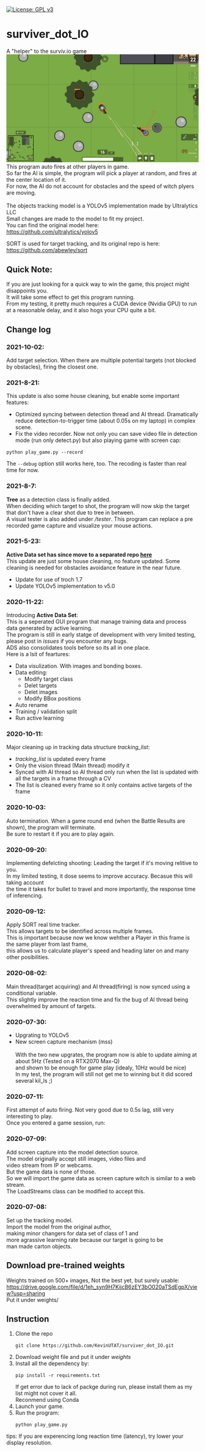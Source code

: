 [![License: GPL v3](https://img.shields.io/badge/License-GPLv3-blue.svg)](https://www.gnu.org/licenses/gpl-3.0)
# surviver_dot_IO
A "helper" to the surviv.io game \
![alt text](https://github.com/KevinUTAT/surviver_dot_IO/blob/master/Annotation%202020-09-20%20133655.png?raw=true)
This program auto fires at other players in game. \
So far the AI is simple, the program will pick a player at random, and fires at the center location of it. \
For now, the AI do not account for obstacles and the speed of witch plyers are moving. \
\
The objects tracking model is a YOLOv5 implementation made by Ultralytics LLC \
Small changes are made to the model to fit my project.\
You can find the original model here: \
https://github.com/ultralytics/yolov5

SORT is used for target tracking, and its original repo is here: \
https://github.com/abewley/sort

## Quick Note:
If you are just looking for a quick way to win the game, this project might disappoints you. \
It will take some effect to get this program running. \
From my testing, it pretty much requires a CUDA device (Nvidia GPU) to run at a reasonable delay, and it also hogs your CPU quite a bit.
## Change log
### 2021-10-02:
Add target selection. When there are multiple potential targets (not blocked by obstacles), firing the closest one.
### 2021-8-21:
This update is also some house cleaning, but enable some important features:
- Optimized syncing between detection thread and AI thread. Dramatically reduce detection-to-trigger time (about 0.05s on my laptop) in complex scene.
- Fix the video recorder. Now not only you can save video file in detection mode (run only detect.py) but also playing game with screen cap:
```
python play_game.py --record
```
  The ```--debug``` option still works here, too. The recoding is faster than real time for now.

### 2021-8-7:
**Tree** as a detection class is finally added. \
When deciding which target to shot, the program will now skip the target that don't have a clear shot due to tree in between. \
A visual tester is also added under */tester*. This program can replace a pre recorded game capture and visualize your mouse actions.
### 2021-5-23:
**Active Data set has since move to a separated repo [here](https://github.com/KevinUTAT/active_data_set)** \
This update are just some house cleaning, no feature updated. Some cleaning is needed for obstacles avoidance feature in the near future.
- Update for use of troch 1.7
- Update YOLOv5 implementation to v5.0
### 2020-11-22:
Introducing **Active Data Set**: \
This is a seperated GUI program that manage training data and process data generated by active learning. \
The program is still in early statge of development with very limited testing, please post in *issues* if you encounter any bugs. \
ADS also consolidates tools before so its all in one place. \
Here is a lsit of feartures:
 - Data visulization. With images and bonding boxes.
 - Data editing:
   - Modify target class
   - Delet targets
   - Delet images
   - Modify BBox positions
 - Auto rename
 - Training / validation split
 - Run active learning
### 2020-10-11:
Major cleaning up in tracking data structure *tracking_list*:
- *tracking_list* is updated every frame
- Only the vision thread (Main thread) modify it
- Synced with AI thread so AI thread only run when the list is updated with all the targets in a frame through a CV
- The list is cleaned every frame so it only contains active targets of the frame
### 2020-10-03:
Auto termination. When a game round end (when the Battle Results are shown), the program will terminate. \
Be sure to restart it if you are to play again.
### 2020-09-20:
Implementing defelcting shooting: Leading the target if it's moving relitive to you. \
In my limited testing, it dose seems to improve accuracy. Becasue this will taking account \
the time it takes for bullet to travel and more importantly, the response time of inferencing.
### 2020-09-12:
Apply SORT real time tracker. \
This allows targets to be identified across multiple frames. \
This is important because now we know wehther a Player in this frame is the same player from last frame, \
this allows us to calculate player's speed and heading later on and many other posibilities.
### 2020-08-02:
Main thread(target acquiring) and AI thread(firing) is now synced using a conditional variable. \
This slightly improve the reaction time and fix the bug of AI thread being overwhelmed by amount of targets.
### 2020-07-30:
- Upgrating to YOLOv5
- New screen capture mechanism (mss) \
\
With the two new upgrates, the program now is able to update aiming at about 5Hz (Tested on a RTX2070 Max-Q) \
and shown to be enough for game play (idealy, 10Hz would be nice) \
In my test, the program will still not get me to winning but it did scored several kil_ls ;)
### 2020-07-11:
First attempt of auto firing. Not very good due to 0.5s lag, still very interesting to play. \
Once you entered a game session, run:

### 2020-07-09: 
Add screen capture into the model detection source. \
The model originally accept still images, video files and \
video stream from IP or webcams. \
But the game data is none of those. \
So we will import the game data as screen capture witch is similar to a web stream. \
The LoadStreams class can be modified to accept this.
### 2020-07-08: 
Set up the tracking model. \
Import the model from the original author, \
making minor changers for data set of class of 1 and \
more agrassive learning rate because our target is going to be \
man made carton objects.

## Download pre-trained weights
Weights trained on 500+ images, Not the best yet, but surely usable: \
https://drive.google.com/file/d/1eh_syn9H7KijcB6zEY3bO020aTSdEgpX/view?usp=sharing \
Put it under weights/

## Instruction
1. Clone the repo
   ```
   git clone https://github.com/KevinUTAT/surviver_dot_IO.git
   ```
2. Download weight file and put it under *weights*
3. Install all the dependency by:
   ```
   pip install -r requirements.txt
   ```
   If get error due to lack of packge during run, please install them as my list might not cover it all. \
   Reconmend using Conda
4. Launch your game.
5. Run the program:
   ```
   python play_game.py
   ```
tips: If you are experencing long reaction time (latency), try lower your display resolution. 
